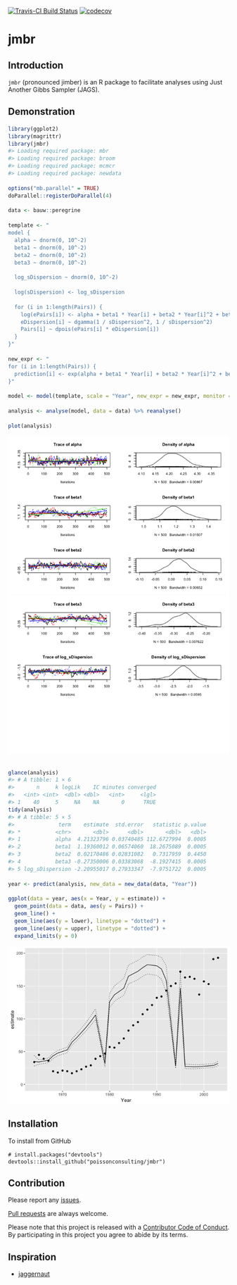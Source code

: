 
<!-- README.md is generated from README.Rmd. Please edit that file -->
[![Travis-CI Build Status](https://travis-ci.org/poissonconsulting/jmbr.svg?branch=master)](https://travis-ci.org/poissonconsulting/jmbr) [![codecov](https://codecov.io/gh/poissonconsulting/jmbr/branch/master/graph/badge.svg)](https://codecov.io/gh/poissonconsulting/jmbr)

jmbr
====

Introduction
------------

`jmbr` (pronounced jimber) is an R package to facilitate analyses using Just Another Gibbs Sampler (JAGS).

Demonstration
-------------

``` r
library(ggplot2)
library(magrittr)
library(jmbr)
#> Loading required package: mbr
#> Loading required package: broom
#> Loading required package: mcmcr
#> Loading required package: newdata

options("mb.parallel" = TRUE)
doParallel::registerDoParallel(4)

data <- bauw::peregrine

template <- "
model {
  alpha ~ dnorm(0, 10^-2)
  beta1 ~ dnorm(0, 10^-2)
  beta2 ~ dnorm(0, 10^-2)
  beta3 ~ dnorm(0, 10^-2)

  log_sDispersion ~ dnorm(0, 10^-2)

  log(sDispersion) <- log_sDispersion

  for (i in 1:length(Pairs)) {
    log(ePairs[i]) <- alpha + beta1 * Year[i] + beta2 * Year[i]^2 + beta3 * Year[i]^3
    eDispersion[i] ~ dgamma(1 / sDispersion^2, 1 / sDispersion^2)
    Pairs[i] ~ dpois(ePairs[i] * eDispersion[i])
  }
}"

new_expr <- "
for (i in 1:length(Pairs)) {
  prediction[i] <- exp(alpha + beta1 * Year[i] + beta2 * Year[i]^2 + beta3 * Year[i]^3)
}"

model <- model(template, scale = "Year", new_expr = new_expr, monitor = "^(a|b|l)")

analysis <- analyse(model, data = data) %>% reanalyse()

plot(analysis)
```

![](README-unnamed-chunk-2-1.png)![](README-unnamed-chunk-2-2.png)

``` r

glance(analysis)
#> # A tibble: 1 × 6
#>       n     k logLik    IC minutes converged
#>   <int> <int>  <dbl> <dbl>   <int>     <lgl>
#> 1    40     5     NA    NA       0      TRUE
tidy(analysis)
#> # A tibble: 5 × 5
#>              term    estimate  std.error   statistic p.value
#> *           <chr>       <dbl>      <dbl>       <dbl>   <dbl>
#> 1           alpha  4.21323796 0.03740485 112.6727994  0.0005
#> 2           beta1  1.19360012 0.06574060  18.2675089  0.0005
#> 3           beta2  0.02170486 0.02831082   0.7317959  0.4450
#> 4           beta3 -0.27350006 0.03383068  -8.1927415  0.0005
#> 5 log_sDispersion -2.20955017 0.27933347  -7.9751722  0.0005

year <- predict(analysis, new_data = new_data(data, "Year"))

ggplot(data = year, aes(x = Year, y = estimate)) +
  geom_point(data = data, aes(y = Pairs)) +
  geom_line() +
  geom_line(aes(y = lower), linetype = "dotted") +
  geom_line(aes(y = upper), linetype = "dotted") +
  expand_limits(y = 0)
```

![](README-unnamed-chunk-2-3.png)

Installation
------------

To install from GitHub

    # install.packages("devtools")
    devtools::install_github("poissonconsulting/jmbr")

Contribution
------------

Please report any [issues](https://github.com/poissonconsulting/jmbr/issues).

[Pull requests](https://github.com/poissonconsulting/jmbr/pulls) are always welcome.

Please note that this project is released with a [Contributor Code of Conduct](CONDUCT.md). By participating in this project you agree to abide by its terms.

Inspiration
-----------

-   [jaggernaut](https://github.com/poissonconsulting/jaggernaut)
